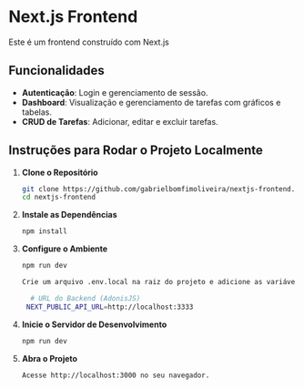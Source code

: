 # Next.js Frontend

Este é um frontend construído com Next.js

## Funcionalidades

- **Autenticação**: Login e gerenciamento de sessão.
- **Dashboard**: Visualização e gerenciamento de tarefas com gráficos e tabelas.
- **CRUD de Tarefas**: Adicionar, editar e excluir tarefas.

## Instruções para Rodar o Projeto Localmente

1. **Clone o Repositório**

   ```bash
   git clone https://github.com/gabrielbomfimoliveira/nextjs-frontend.git
   cd nextjs-frontend

2. **Instale as Dependências**

   ```bash
   npm install
   
3. **Configure o Ambiente**

   ```bash
   npm run dev

   Crie um arquivo .env.local na raiz do projeto e adicione as variáveis de ambiente necessárias.
   
     # URL do Backend (AdonisJS)
    NEXT_PUBLIC_API_URL=http://localhost:3333
   
4. **Inicie o Servidor de Desenvolvimento**

   ```bash
   npm run dev

   
4. **Abra o Projeto**

   ```bash
   Acesse http://localhost:3000 no seu navegador.
